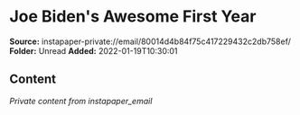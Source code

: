 # Joe Biden's Awesome First Year

**Source:** instapaper-private://email/80014d4b84f75c417229432c2db758ef/
**Folder:** Unread
**Added:** 2022-01-19T10:30:01




## Content
*Private content from instapaper_email*
